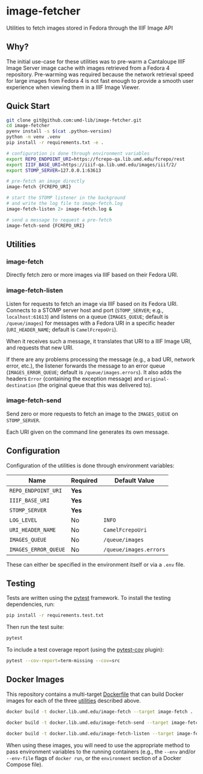 # image-fetcher

Utilities to fetch images stored in Fedora through the IIIF Image API

## Why?

The initial use-case for these utilities was to pre-warm a Cantaloupe IIIF Image Server
image cache with images retrieved from a Fedora 4 repository. Pre-warming was required
because the network retrieval speed for large images from Fedora 4 is not fast enough
to provide a smooth user experience when viewing them in a IIIF Image Viewer.

## Quick Start

```bash
git clone git@github.com:umd-lib/image-fetcher.git
cd image-fetcher
pyenv install -s $(cat .python-version)
python -m venv .venv
pip install -r requirements.txt -e .

# configuration is done through environment variables
export REPO_ENDPOINT_URI=https://fcrepo-qa.lib.umd.edu/fcrepo/rest
export IIIF_BASE_URI=https://iiif-qa.lib.umd.edu/images/iiif/2/
export STOMP_SERVER=127.0.0.1:63613

# pre-fetch an image directly
image-fetch {FCREPO_URI}

# start the STOMP listener in the background
# and write the log file to image-fetch.log
image-fetch-listen 2> image-fetch.log &

# send a message to request a pre-fetch
image-fetch-send {FCREPO_URI}
```

## Utilities

### image-fetch

Directly fetch zero or more images via IIIF based on their Fedora URI.

### image-fetch-listen

Listen for requests to fetch an image via IIIF based on its Fedora URI.
Connects to a STOMP server host and port (`STOMP_SERVER`; e.g., `localhost:61613`)
and listens on a queue (`IMAGES_QUEUE`; default is `/queue/images`) for messages
with a Fedora URI in a specific header (`URI_HEADER_NAME`; default is `CamelFcrepoUri`).

When it receives such a message, it translates that URI to a IIIF Image URI,
and requests that new URI.

If there are any problems processing the message (e.g., a bad URI, network error,
etc.), the listener forwards the message to an error queue (`IMAGES_ERROR_QUEUE`;
default is `/queue/images.errors`). It also adds the headers `Error` (containing
the exception message) and `original-destination` (the original queue that this
was delivered to).

### image-fetch-send

Send zero or more requests to fetch an image to the `IMAGES_QUEUE` on `STOMP_SERVER`.

Each URI given on the command line generates its own message.

## Configuration

Configuration of the utilities is done through environment variables:

| Name                 | Required | Default Value          |
|----------------------|----------|------------------------|
| `REPO_ENDPOINT_URI`  | **Yes**  |                        |
| `IIIF_BASE_URI`      | **Yes**  |                        |
| `STOMP_SERVER`       | **Yes**  |                        |
| `LOG_LEVEL`          | No       | `INFO`                 |
| `URI_HEADER_NAME`    | No       | `CamelFcrepoUri`       |
| `IMAGES_QUEUE`       | No       | `/queue/images`        |
| `IMAGES_ERROR_QUEUE` | No       | `/queue/images.errors` |

These can either be specified in the environment itself or via a `.env` file.

## Testing

Tests are written using the [pytest] framework. To install the testing
dependencies, run:

```bash
pip install -r requirements.test.txt
```

Then run the test suite:

```bash
pytest
```

To include a test coverage report (using the [pytest-cov] plugin):

```bash
pytest --cov-report=term-missing --cov=src
```

## Docker Images

This repository contains a multi-target [Dockerfile](Dockerfile) that can
build Docker images for each of the three [utilities](#utilities) described
above.

```bash
docker build -t docker.lib.umd.edu/image-fetch --target image-fetch .
```

```bash
docker build -t docker.lib.umd.edu/image-fetch-send --target image-fetch-send .
```

```bash
docker build -t docker.lib.umd.edu/image-fetch-listen --target image-fetch-listen .
```

When using these images, you will need to use the appropriate method to pass
environment variables to the running containers (e.g., the `--env` and/or
`--env-file` flags of `docker run`, or the `environment` section of a Docker
Compose file).

[pytest]: https://docs.pytest.org/en/7.2.x/
[pytest-cov]: https://pytest-cov.readthedocs.io/en/latest/
